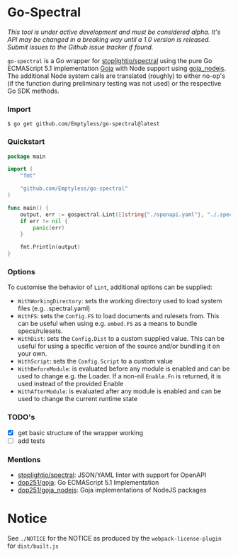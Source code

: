 # Go-Spectral

_This tool is under active development and must be considered alpha. It's API may be changed in a breaking way until a
1.0 version is released. Submit issues to the Github issue tracker if found._

`go-spectral` is a Go wrapper for [stoplightio/spectral](https://github.com/stoplightio/spectral) using the pure Go
ECMAScript 5.1 implementation [Goja](https://github.com/dop251/goja) with Node support
using [goja_nodejs](https://github.com/dop251/goja_nodejs). The additional Node system calls are translated (roughly) to
either no-op's (if the function during preliminary testing was not used) or the respective Go SDK methods.

### Import

```
$ go get github.com/Emptyless/go-spectral@latest
```

### Quickstart

```go
package main

import (
	"fmt"

	"github.com/Emptyless/go-spectral"
)

func main() {
	output, err := gospectral.Lint([]string{"./openapi.yaml"}, "./.spectral.yaml")
	if err != nil {
		panic(err)
	}

	fmt.Println(output)
}
```

### Options

To customise the behavior of `Lint`, additional options can be supplied:

- `WithWorkingDirectory`: sets the working directory used to load system files (e.g. .spectral.yaml)
- `WithFS`: sets the `Config.FS` to load documents and rulesets from. This can be useful when using e.g. `embed.FS` as a
  means to bundle specs/rulesets.
- `WithDist`: sets the `Config.Dist` to a custom supplied value. This can be useful for using a specific version of the
  source and/or bundling it on your own.
- `WithScript`: sets the `Config.Script` to a custom value
- `WithBeforeModule`: is evaluated before any module is enabled and can be used to change e.g. the Loader. If a non-nil
  `Enable.Fn` is returned, it is used instead of the provided Enable
- `WithAfterModule`: is evaluated after any module is enabled and can be used to change the current runtime state

### TODO's

- [x] get basic structure of the wrapper working
- [ ] add tests

### Mentions

- [stoplightio/spectral](https://github.com/stoplightio/spectral): JSON/YAML linter with support for OpenAPI
- [dop251/goja](https://github.com/dop251/goja): Go ECMAScript 5.1 Implementation
- [dop251/goja_nodejs](https://github.com/dop251/goja_nodejs): Goja implementations of NodeJS packages

# Notice

See `./NOTICE` for the NOTICE as produced by the `webpack-license-plugin` for `dist/built.js`

